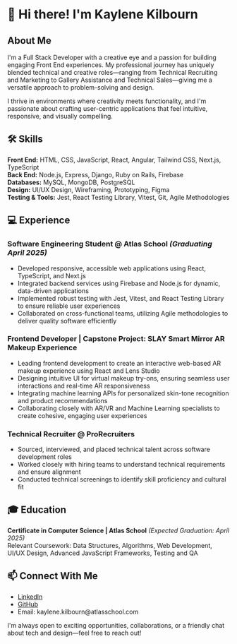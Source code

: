 # 👋 Hi there! I'm Kaylene Kilbourn

## About Me

I'm a Full Stack Developer with a creative eye and a passion for building engaging Front End experiences. My professional journey has uniquely blended technical and creative roles—ranging from Technical Recruiting and Marketing to Gallery Assistance and Technical Sales—giving me a versatile approach to problem-solving and design.

I thrive in environments where creativity meets functionality, and I'm passionate about crafting user-centric applications that feel intuitive, responsive, and visually compelling.

## 🛠 Skills

**Front End:** HTML, CSS, JavaScript, React, Angular, Tailwind CSS, Next.js, TypeScript\
**Back End:** Node.js, Express, Django, Ruby on Rails, Firebase\
**Databases:** MySQL, MongoDB, PostgreSQL\
**Design:** UI/UX Design, Wireframing, Prototyping, Figma\
**Testing & Tools:** Jest, React Testing Library, Vitest, Git, Agile Methodologies

## 💻 Experience

### Software Engineering Student @ Atlas School *(Graduating April 2025)*

- Developed responsive, accessible web applications using React, TypeScript, and Next.js
- Integrated backend services using Firebase and Node.js for dynamic, data-driven applications
- Implemented robust testing with Jest, Vitest, and React Testing Library to ensure reliable user experiences
- Collaborated on cross-functional teams, utilizing Agile methodologies to deliver quality software efficiently

### Frontend Developer | Capstone Project: SLAY Smart Mirror AR Makeup Experience

- Leading frontend development to create an interactive web-based AR makeup experience using React and Lens Studio
- Designing intuitive UI for virtual makeup try-ons, ensuring seamless user interactions and real-time AR responsiveness
- Integrating machine learning APIs for personalized skin-tone recognition and product recommendations
- Collaborating closely with AR/VR and Machine Learning specialists to create cohesive, engaging user experiences

### Technical Recruiter @ ProRecruiters

- Sourced, interviewed, and placed technical talent across software development roles
- Worked closely with hiring teams to understand technical requirements and ensure alignment
- Conducted technical screenings to identify skill proficiency and cultural fit

## 🎓 Education

**Certificate in Computer Science | Atlas School** *(Expected Graduation: April 2025)*\
Relevant Coursework: Data Structures, Algorithms, Web Development, UI/UX Design, Advanced JavaScript Frameworks, Testing and QA

## 📫 Connect With Me

- [LinkedIn](https://www.linkedin.com/in/kaylenekilbourn/)
- [GitHub](https://github.com/KayKilb)
- Email: kaylene.kilbourn\@atlasschool.com

I'm always open to exciting opportunities, collaborations, or a friendly chat about tech and design—feel free to reach out!
